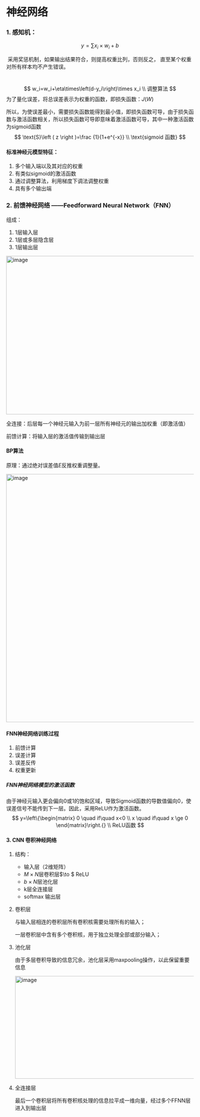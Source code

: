 # 神经网络

### 1. 感知机：

$$
y=\sum x_i\times w_i + b
$$

​	采用奖惩机制，如果输出结果符合，则提高权重比列，否则反之，	直至某个权重对所有样本均不产生错误。

​	
$$
w_i=w_i+\eta\times\left(d-y_i\right)\times x_i
\\ 调整算法
$$
为了量化误差，将总误差表示为权重的函数，即损失函数：$J(W)$

所以，为使误差最小，需要损失函数能得到最小值，即损失函数可导，由于损失函数与激活函数相关，所以损失函数可导即意味着激活函数可导，其中一种激活函数为sigmoid函数
$$
\text{S}\left ( z \right )=\frac {1}{1+e^{-x}}
\\ \text{sigmoid 函数}
$$

#### 标准神经元模型特征：

1. 多个输入端以及其对应的权重
2. 有类似sigmoid的激活函数
3. 通过调整算法，利用梯度下调法调整权重
4. 具有多个输出端

### 2.  前馈神经网络 ——Feedforward Neural Network（FNN）

 组成：

1. 1层输入层
2. 1层或多层隐含层
3. 1层输出层

<img width="754" height="426" alt="image" src="https://github.com/user-attachments/assets/f726a2e3-271a-423b-9418-493228fddfb4" />


​			全连接：后层每一个神经元输入为前一层所有神经元的输出加权重（即激活值）

前馈计算：将输入层的激活值传输到输出层

#### BP算法

原理：通过绝对误差值$E$反推权重调整量。

<img width="1463" height="667" alt="image" src="https://github.com/user-attachments/assets/eab2ed58-1e3e-4df6-8556-a8b22b2c3ba9" />


#### FNN神经网络训练过程

1. 前馈计算
2. 误差计算
3. 误差反传
4. 权重更新

##### FNN神经网络模型的激活函数

由于神经元输入更会偏向0或1的饱和区域，导致Sigmoid函数的导数值偏向0，使误差信号不能传到下一层。因此，采用ReLU作为激活函数。
$$
y=\left\{\begin{matrix}
0 \quad if\quad x<0
 \\ 
x \quad if\quad x \ge 0 
\end{matrix}\right.{}
\\
ReLU函数
$$

#### 3. CNN 卷积神经网络

1. 结构：

   - 输入层（2维矩阵）
   - $M\times N$层卷积层$\to $ ReLU
   - $b\times N$层池化层
   - k层全连接层
   - softmax 输出层

 2. 卷积层

    与输入层相连的卷积层所有卷积核需要处理所有的输入；

    一层卷积层中含有多个卷积核，用于独立处理全部或部分输入；

 3. 池化层

    由于多层卷积导致的信息冗余，池化层采用maxpooling操作，以此保留重要信息

    <img width="893" height="276" alt="image" src="https://github.com/user-attachments/assets/a57b8fe1-23a1-4158-9be3-e09ddaeded4c" />


 4. 全连接层

    最后一个卷积层将所有卷积核处理的信息拉平成一维向量，经过多个FFNN层进入到输出层





